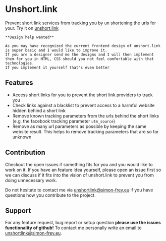 # Unshort.link
Prevent short link services from tracking you by un shortening the urls for your. Try it on [unshort.link](https://unshort.link)

```
**Design help wanted**

As you may have recognized the current frontend design of unshort.link is super basic and I would like to improve it. 
If you are a designer send me the designs and I will then implement them for you in HTML, CSS should you not feel comfortable with that technologies. 
If you implement it yourself that's even better
```

## Features

- Access short links for you to prevent the short link providers to track you
- Check links against a blacklist to prevent access to a harmful website hidden behind a short link
- Remove known tracking parameters from the urls behind the short links (e.g. the facebook tracking parameter `utm_source`)
- Remove as many url parameters as possible by keeping the same website result. This helps to remove tracking parameters that are so far unknown

## Contribution

Checkout the open issues if something fits for you and you would like to work on it. 
If you have an feature idea yourself, please open an issue first so we can discuss if it fits into the vision of unshort.link to prevent you from doing unnecessary work.

Do not hesitate to contact me via [unshortlink@simon-frey.eu](mailto:unshortlink@simon-frey.eu) if you have questions how you contribute to the project.

## Support

For any feature request, bug report or setup question **please use the issues functionality of github!** To contact me personally
write an email to [unshortlink@simon-frey.eu](mailto:unshortlink@simon-frey.eu).
